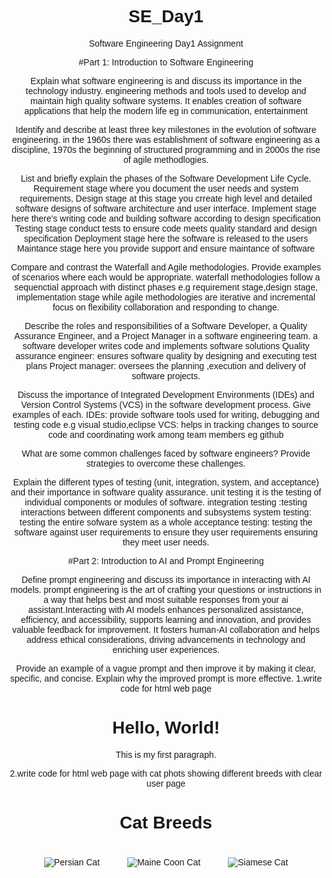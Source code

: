 # SE_Day1
Software Engineering Day1 Assignment

#Part 1: Introduction to Software Engineering

Explain what software engineering is and discuss its importance in the technology industry.
engineering methods and tools used to develop and maintain high quality software systems. It enables creation of software applications that help the modern life eg in communication, entertainment

Identify and describe at least three key milestones in the evolution of software engineering.
in the 1960s there was establishment of software engineering as a discipline, 1970s the beginning of structured programming and in 2000s the rise of agile methodlogies.

List and briefly explain the phases of the Software Development Life Cycle.
Requirement stage where you document the user needs and system requirements,
Design stage at this stage you crreate high level and detailed software designs of software architecture and user interface.
Implement stage here there's writing code and building software according to design specification
Testing stage conduct tests to ensure code meets quality standard and design specification
Deployment stage here the software is released to  the users
Maintance stage here you provide support and ensure maintance of software

Compare and contrast the Waterfall and Agile methodologies. Provide examples of scenarios where each would be appropriate.
waterfall methodologies follow a sequenctial approach with distinct phases e.g requirement stage,design stage, implementation stage while agile methodologies are iterative and incremental focus on flexibility collaboration and responding to change.

Describe the roles and responsibilities of a Software Developer, a Quality Assurance Engineer, and a Project Manager in a software engineering team.
a software developer writes code and implements software solutions
Quality assurance engineer: ensures software quality by designing and executing test plans
Project manager: oversees the planning ,execution and delivery of software projects.

Discuss the importance of Integrated Development Environments (IDEs) and Version Control Systems (VCS) in the software development process. Give examples of each.
IDEs: provide software tools used for writing, debugging and testing code e.g visual studio,eclipse
VCS: helps in tracking changes to source code  and coordinating work among team members eg github


What are some common challenges faced by software engineers? Provide strategies to overcome these challenges.


Explain the different types of testing (unit, integration, system, and acceptance) and their importance in software quality assurance.
unit testing it is the testing of individual components or modules of software.
integration testing :testing interactions between different components and subsystems
system testing: testing the entire sofware system as a whole
acceptance testing: testing the software against user requirements to ensure they user requirements ensuring they meet user needs.

#Part 2: Introduction to AI and Prompt Engineering


Define prompt engineering and discuss its importance in interacting with AI models.
prompt engineering is the art of crafting your questions or instructions in a way that helps best and most suitable responses from your ai assistant.Interacting with AI models enhances personalized assistance, efficiency, and accessibility, supports learning and innovation, and provides valuable feedback for improvement. It fosters human-AI collaboration and helps address ethical considerations, driving advancements in technology and enriching user experiences.

Provide an example of a vague prompt and then improve it by making it clear, specific, and concise. Explain why the improved prompt is more effective.
1.write code for html web page
<!DOCTYPE html>
<html>
<head>
  <title>My First Web Page</title>
</head>
<body>
  <h1>Hello, World!</h1>
  <p>This is my first paragraph.</p>
</body>
</html>
2.write code for html web page with cat phots showing different breeds with clear user page
<!DOCTYPE html>
<html>
<head>
  <title>Cat Breeds</title>
  <style>
    /* Style the page */
    body {
      font-family: Arial, sans-serif;
      text-align: center;
    }
    .cat-image {
      max-width: 300px;
      margin: 20px;
    }
  </style>
</head>
<body>
  <h1>Cat Breeds</h1>
  <div>
    <img class="cat-image" src="images/persian-cat.jpg" alt="Persian Cat">
    <img class="cat-image" src="images/maine-coon.jpg" alt="Maine Coon Cat">
    <img class="cat-image" src="images/siamese-cat.jpg" alt="Siamese Cat">
    </div>
</body>
</html>
